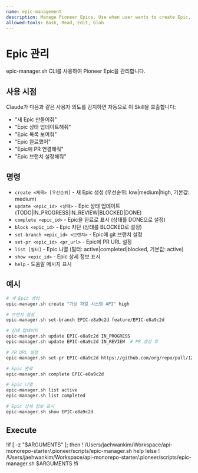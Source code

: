 ```yaml
---
name: epic-management
description: Manage Pioneer Epics. Use when user wants to create Epic, update Epic status, set Epic branch/PR, list Epics, or check Epic details. Triggers include "create epic", "start epic", "epic status", "show epic", "list epics", "complete epic", "set PR", "block epic". Wraps epic-manager.sh CLI.
allowed-tools: Bash, Read, Edit, Glob
---
```


# Epic 관리

epic-manager.sh CLI를 사용하여 Pioneer Epic을 관리합니다.

## 사용 시점

Claude가 다음과 같은 사용자 의도를 감지하면 자동으로 이 Skill을 호출합니다:
- "새 Epic 만들어줘"
- "Epic 상태 업데이트해줘"
- "Epic 목록 보여줘"
- "Epic 완료했어"
- "Epic에 PR 연결해줘"
- "Epic 브랜치 설정해줘"

## 명령

- `create <제목> [우선순위]` - 새 Epic 생성 (우선순위: low|medium|high, 기본값: medium)
- `update <epic_id> <상태>` - Epic 상태 업데이트 (TODO|IN_PROGRESS|IN_REVIEW|BLOCKED|DONE)
- `complete <epic_id>` - Epic을 완료로 표시 (상태를 DONE으로 설정)
- `block <epic_id>` - Epic 차단 (상태를 BLOCKED로 설정)
- `set-branch <epic_id> <브랜치>` - Epic에 git 브랜치 설정
- `set-pr <epic_id> <pr_url>` - Epic에 PR URL 설정
- `list [필터]` - Epic 나열 (필터: active|completed|blocked, 기본값: active)
- `show <epic_id>` - Epic 상세 정보 표시
- `help` - 도움말 메시지 표시

## 예시

```bash
# 새 Epic 생성
epic-manager.sh create "가상 파일 시스템 API" high

# 브랜치 설정
epic-manager.sh set-branch EPIC-e8a9c2d feature/EPIC-e8a9c2d

# 상태 업데이트
epic-manager.sh update EPIC-e8a9c2d IN_PROGRESS
epic-manager.sh update EPIC-e8a9c2d IN_REVIEW  # PR 생성 후

# PR URL 설정
epic-manager.sh set-pr EPIC-e8a9c2d https://github.com/org/repo/pull/123

# Epic 완료
epic-manager.sh complete EPIC-e8a9c2d

# Epic 나열
epic-manager.sh list active
epic-manager.sh list completed

# Epic 상세 정보 표시
epic-manager.sh show EPIC-e8a9c2d
```

## Execute

!if [ -z "$ARGUMENTS" ]; then
!  /Users/jaehwankim/Workspace/api-monorepo-starter/.pioneer/scripts/epic-manager.sh help
!else
!  /Users/jaehwankim/Workspace/api-monorepo-starter/.pioneer/scripts/epic-manager.sh $ARGUMENTS
!fi
